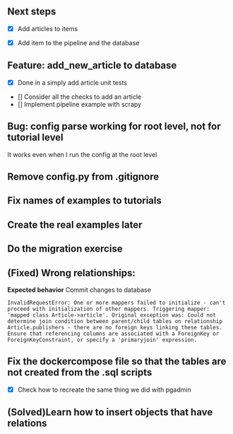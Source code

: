 ## Next steps
- [x] Add articles to items
- [x] Add item to the pipeline and the database 


## Feature: add_new_article to database
- [x] Done in a simply add article unit tests
- [] Consider all the checks to add an article
- [] Implement pipeline example with scrapy

## Bug: config parse working for root level, not for tutorial level
It works even when I run the config at the root level

## Remove config.py from .gitignore

## Fix names of examples to tutorials

## Create the real examples later

## Do the migration exercise

## (Fixed) Wrong relationships:
**Expected behavior** Commit changes to database
```
InvalidRequestError: One or more mappers failed to initialize - can't proceed with initialization of other mappers. Triggering mapper: 'mapped class Article->article'. Original exception was: Could not determine join condition between parent/child tables on relationship Article.publishers - there are no foreign keys linking these tables.  Ensure that referencing columns are associated with a ForeignKey or ForeignKeyConstraint, or specify a 'primaryjoin' expression.

```
## Fix the dockercompose file so that the tables are not created from the .sql scripts
- [x] Check how to recreate the same thing we did with pgadmin

## (Solved)Learn how to insert objects that have relations
